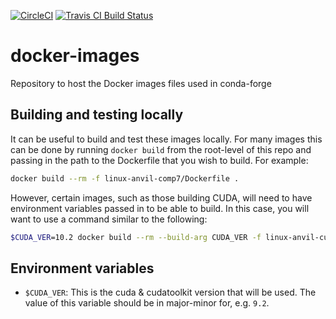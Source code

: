 [![CircleCI](https://circleci.com/gh/conda-forge/docker-images/tree/master.svg?style=shield)](https://circleci.com/gh/conda-forge/docker-images/tree/master)
[![Travis CI Build Status](https://travis-ci.com/conda-forge/docker-images.svg?branch=master)](https://travis-ci.com/conda-forge/docker-images)

# docker-images
Repository to host the Docker images files used in conda-forge

## Building and testing locally
It can be useful to build and test these images locally. For many images
this can be done by running `docker build` from the root-level of this
repo and passing in the path to the Dockerfile that you wish to build.
For example:

```sh
docker build --rm -f linux-anvil-comp7/Dockerfile .
```

However, certain images, such as those building CUDA, will need to have
environment variables passed in to be able to build. In this case, you
will want to use a command similar to the following:

```sh
$CUDA_VER=10.2 docker build --rm --build-arg CUDA_VER -f linux-anvil-cuda/Dockerfile .
```

## Environment variables

* `$CUDA_VER`: This is the cuda & cudatoolkit version that will be used. The
  value of this variable should be in major-minor for, e.g. `9.2`.
